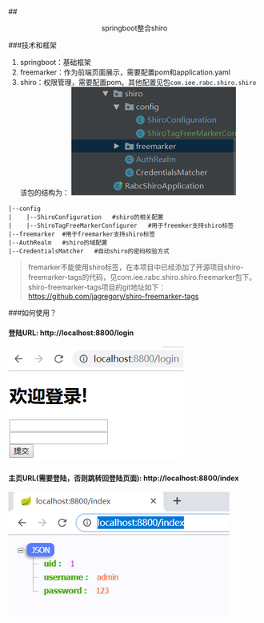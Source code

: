 ##<center>springboot整合shiro</center>

###技术和框架
1. springboot：基础框架
2. freemarker：作为前端页面展示，需要配置pom和application.yaml
3. shiro：权限管理，需要配置pom。其他配置见包`com.iee.rabc.shiro.shiro`
该包的结构为：
![](images/2019-06-12-21-26-21.png)
```
|--config
|    |--ShiroConfiguration   #shiro的相关配置
|    |--ShiroTagFreeMarkerConfigurer   #用于freemker支持shiro标签
|--freemarker  #用于freemarker支持shiro标签
|--AuthRealm   #shiro的域配置
|--CredentialsMatcher   #自动shiro的密码校验方式
```

>fremarker不能使用shiro标签，在本项目中已经添加了开源项目shiro-freemarker-tags的代码，见com.iee.rabc.shiro.shiro.freemarker包下。
shiro-freemarker-tags项目的git地址如下：
https://github.com/jagregory/shiro-freemarker-tags

###如何使用？
#### 登陆URL: http://localhost:8800/login
![](images/2019-06-12-22-31-19.png)
#### 主页URL(需要登陆，否则跳转回登陆页面): http://localhost:8800/index
![](images/2019-06-12-22-30-56.png)
